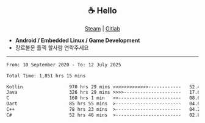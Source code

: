 <h2 align="center"> ☕ Hello </h2>

<p align="center">
  <a href="https://steamcommunity.com/id/Niforances/">Steam</a> |
  <a href="https://gitlab.com/niforances">Gitlab</a>
</p>

 - **Android / Embedded Linux / Game Development**
 - 장르불문 플젝 할사람 연락주세요

------

<!--START_SECTION:waka-->

```txt
From: 10 September 2020 - To: 12 July 2025

Total Time: 1,851 hrs 15 mins

Kotlin                 970 hrs 29 mins >>>>>>>>>>>>>------------   52.42 %
Java                   326 hrs 29 mins >>>>---------------------   17.64 %
C                      160 hrs 1 min   >>-----------------------   08.64 %
Dart                   85 hrs 55 mins  >------------------------   04.64 %
C++                    78 hrs 23 mins  >------------------------   04.23 %
C#                     52 hrs 46 mins  >------------------------   02.85 %
```

<!--END_SECTION:waka-->
